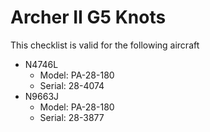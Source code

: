 # Archer II G5 Knots

This checklist is valid for the following aircraft

* N4746L
  * Model: PA-28-180
  * Serial: 28-4074
* N9663J
  * Model: PA-28-180
  * Serial: 28-3877
